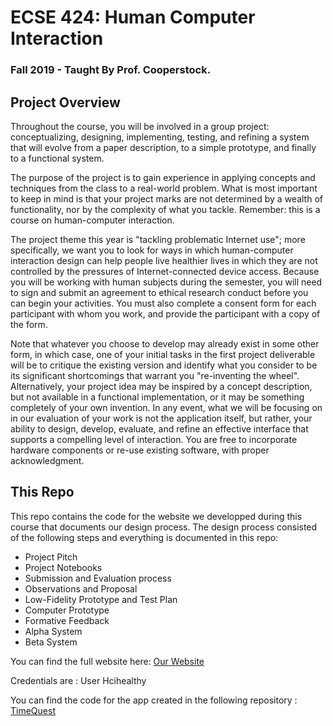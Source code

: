 # ECSE 424: Human Computer Interaction
### Fall 2019 - Taught By Prof. Cooperstock.

## Project Overview
Throughout the course, you will be involved in a group project: conceptualizing, designing, implementing, testing, and refining a system that will evolve from a paper description, to a simple prototype, and finally to a functional system.

The purpose of the project is to gain experience in applying concepts and techniques from the class to a real-world problem. What is most important to keep in mind is that your project marks are not determined by a wealth of functionality, nor by the complexity of what you tackle. Remember: this is a course on human-computer interaction.

The project theme this year is "tackling problematic Internet use"; more specifically, we want you to look for ways in which human-computer interaction design can help people live healthier lives in which they are not controlled by the pressures of Internet-connected device access. Because you will be working with human subjects during the semester, you will need to sign and submit an agreement to ethical research conduct before you can begin your activities. You must also complete a consent form for each participant with whom you work, and provide the participant with a copy of the form.

Note that whatever you choose to develop may already exist in some other form, in which case, one of your initial tasks in the first project deliverable will be to critique the existing version and identify what you consider to be its significant shortcomings that warrant you "re-inventing the wheel". Alternatively, your project idea may be inspired by a concept description, but not available in a functional implementation, or it may be something completely of your own invention. In any event, what we will be focusing on in our evaluation of your work is not the application itself, but rather, your ability to design, develop, evaluate, and refine an effective interface that supports a compelling level of interaction.
You are free to incorporate hardware components or re-use existing software, with proper acknowledgment.

## This Repo
This repo contains the code for the website we developped during this course that documents our design process. The design process consisted of the following steps and everything is documented in this repo:
* Project Pitch
* Project Notebooks
* Submission and Evaluation process
* Observations and Proposal
* Low-Fidelity Prototype and Test Plan
* Computer Prototype
* Formative Feedback
* Alpha System
* Beta System

You can find the full website here: [Our Website](http://www.cim.mcgill.ca/~jer/courses/hci/project/2019/www.cs.mcgill.ca/~mkuhn/HCI/index.html)

Credentials are : 
User
Hcihealthy

You can find the code for the app created in the following repository : [TimeQuest](https://github.com/leakkari/TimeQuest)
